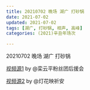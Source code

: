```yaml
---
title: 20210702 晚场 湖广 打砂锅
date: 2021-07-02
updated: 2021-07-02
tags: [湖广, 打砂锅, 相声, 高峰] 
categories: (2021)辛丑年场次 

---
```


20210702 晚场 湖广 打砂锅

[视频源1](https://weibo.com/6574451359/KmVHccosk ) by @栾云平粉丝团后援会

[视频源2](https://weibo.com/1950216183/KmVRlwNFM ) by @灯花映祈安

